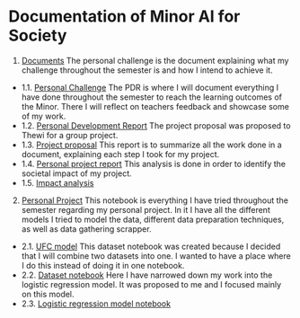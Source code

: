 # Documentation of Minor AI for Society
1. [Documents](Documents/)
The personal challenge is the document explaining what my challenge throughout the semester is and how I intend to achieve it.
  - 1.1. [Personal Challenge](Documents/Personal%20Challenge/PersonalChallenge.pdf)
The PDR is where I will document everything I have done throughout the semester to reach the learning outcomes of the Minor. There I will reflect on 
teachers feedback and showcase some of my work.
  - 1.2. [Personal Development Report](Documents/PDR/PDR.pdf)
The project proposal was proposed to Thewi for a group project.
  - 1.3. [Project proposal](Documents/Project%20Proposal/Proposal.md)
This report is to summarize all the work done in a document, explaining each step I took for my project.
  - 1.4. [Personal project report](Documents/Report_Personal_Project/RPP.pdf)
This analysis is done in order to identify the societal impact of my project.
  - 1.5. [Impact analysis](Documents/Impact%20Analysis/Impact%20analysis.pdf)
2. [Personal Project](PythonCR/Personal%20project)
This notebook is everything I have tried throughout the semester regarding my personal project. In it I have all the different models I tried to model the data, different data preparation techniques, as well as data gathering scrapper.
  - 2.1. [UFC model](PythonCR/Personal%20project/UfcModel.ipynb)
This dataset notebook was created because I decided that I will combine two datasets into one. I wanted to have a place where I do this instead of doing it in one notebook.
  - 2.2. [Dataset notebook](PythonCR/Personal%20Project/Dataset.ipynb)
Here I have narrowed down my work into the logistic regression model. It was proposed to me and I focused mainly on this model.
  - 2.3. [Logistic regression model notebook](PythonCR/Personal%20Project/LogisticRegressionUFC.ipynb)
